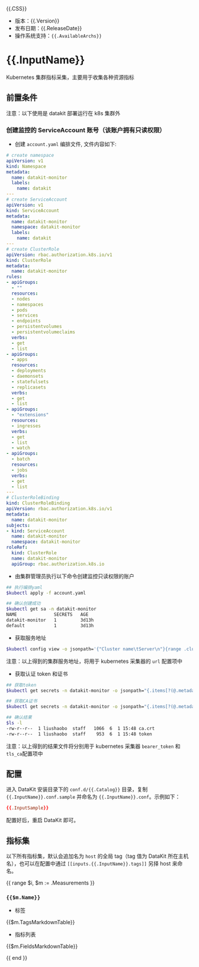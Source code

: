 {{.CSS}}

- 版本：{{.Version}}
- 发布日期：{{.ReleaseDate}}
- 操作系统支持：`{{.AvailableArchs}}`

# {{.InputName}}

Kubernetes 集群指标采集，主要用于收集各种资源指标

## 前置条件

注意：以下使用是 datakit 部署运行在 k8s 集群外

### 创建监控的 ServiceAccount 账号（该账户拥有只读权限）

- 创建 `account.yaml` 编排文件, 文件内容如下:

```yaml
# create namespace
apiVersion: v1
kind: Namespace
metadata:
  name: datakit-monitor
  labels:
    name: datakit
---
# create ServiceAccount
apiVersion: v1
kind: ServiceAccount
metadata:
  name: datakit-monitor
  namespace: datakit-monitor
  labels:
    name: datakit
---
# create ClusterRole
apiVersion: rbac.authorization.k8s.io/v1
kind: ClusterRole
metadata:
  name: datakit-monitor
rules:
- apiGroups:
  - ""
  resources:
  - nodes
  - namespaces
  - pods
  - services
  - endpoints
  - persistentvolumes
  - persistentvolumeclaims
  verbs:
  - get
  - list
- apiGroups:
  - apps
  resources:
  - deployments
  - daemonsets
  - statefulsets
  - replicasets
  verbs:
  - get
  - list
- apiGroups:
  - "extensions"
  resources:
  - ingresses
  verbs:
  - get
  - list
  - watch
- apiGroups:
  - batch
  resources:
  - jobs
  verbs:
  - get
  - list
---
# ClusterRoleBinding
kind: ClusterRoleBinding
apiVersion: rbac.authorization.k8s.io/v1
metadata:
  name: datakit-monitor
subjects:
- kind: ServiceAccount
  name: datakit-monitor
  namespace: datakit-monitor
roleRef:
  kind: ClusterRole
  name: datakit-monitor
  apiGroup: rbac.authorization.k8s.io
```

- 由集群管理员执行以下命令创建监控只读权限的账户

```sh
## 执行编排yaml
$kubectl apply -f account.yaml

## 确认创建成功
$kubectl get sa -n datakit-monitor
NAME              SECRETS   AGE
datakit-monitor   1         3d13h
default           1         3d13h
```

- 获取服务地址

```sh
$kubectl config view -o jsonpath='{"Cluster name\tServer\n"}{range .clusters[*]}{.name}{"\t"}{.cluster.server}{"\n"}{end}'
```

注意：以上得到的集群服务地址，将用于 kubernetes 采集器的 `url` 配置项中

- 获取认证 token 和证书

```sh
## 获取token
$kubectl get secrets -n datakit-monitor -o jsonpath="{.items[?(@.metadata.annotations['kubernetes\.io/service-account\.name']=='datakit-monitor')].data.token}"| base64 --decode > token

## 获取CA证书
$kubectl get secrets -n datakit-monitor -o jsonpath="{.items[?(@.metadata.annotations['kubernetes\.io/service-account\.name']=='datakit-monitor')].data.ca\\.crt}" | base64 --decode > ca_crt.pem

## 确认结果
$ls -l 
-rw-r--r--  1 liushaobo  staff   1066  6  1 15:48 ca.crt
-rw-r--r--  1 liushaobo  staff    953  6  1 15:48 token
```

注意：以上得到的结果文件将分别用于 kubernetes 采集器 `bearer_token` 和 `tls_ca`配置项中

## 配置

进入 DataKit 安装目录下的 `conf.d/{{.Catalog}}` 目录，复制 `{{.InputName}}.conf.sample` 并命名为 `{{.InputName}}.conf`。示例如下：

```toml
{{.InputSample}}
```

配置好后，重启 DataKit 即可。

## 指标集

以下所有指标集，默认会追加名为 `host` 的全局 tag（tag 值为 DataKit 所在主机名），也可以在配置中通过 `[[inputs.{{.InputName}}.tags]]` 另择 host 来命名。

{{ range $i, $m := .Measurements }}

### `{{$m.Name}}`

-  标签

{{$m.TagsMarkdownTable}}

- 指标列表

{{$m.FieldsMarkdownTable}}

{{ end }}

